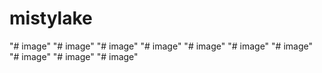 # mistylake
"# image" 
"# image" 
"# image" 
"# image" 
"# image" 
"# image" 
"# image" 
"# image" 
"# image" 
"# image" 
